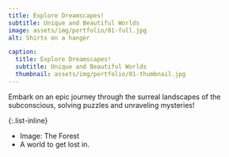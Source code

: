 ```yaml
---
title: Explore Dreamscapes!
subtitle: Unique and Beautiful Worlds
image: assets/img/portfolio/01-full.jpg
alt: Shirts on a hanger

caption:
  title: Explore Dreamscapes!
  subtitle: Unique and Beautiful Worlds
  thumbnail: assets/img/portfolio/01-thumbnail.jpg
---
```

Embark on an epic journey through the surreal landscapes of the subconscious, solving puzzles and unraveling mysteries!

{:.list-inline}
- Image: The Forest
- A world to get lost in.

